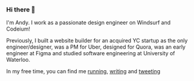 ### Hi there 👋

I'm Andy. I work as a passionate design engineer on Windsurf and Codeium!

Previously, I built a website builder for an acquired YC startup as the only engineer/designer, was a PM for Uber, designed for Quora, was an early engineer at Figma and studied software engineering at University of Waterloo.

In my free time, you can find me [running](https://www.strava.com/athletes/35585776), [writing](https://andyzhang.substack.com/) and [tweeting](https://x.com/andyzg3)

<!--
**andyzg/andyzg** is a ✨ _special_ ✨ repository because its `README.md` (this file) appears on your GitHub profile.

Here are some ideas to get you started:

- 🔭 I’m currently working on ...
- 🌱 I’m currently learning ...
- 👯 I’m looking to collaborate on ...
- 🤔 I’m looking for help with ...
- 💬 Ask me about ...
- 📫 How to reach me: ...
- 😄 Pronouns: ...
- ⚡ Fun fact: ...
-->
